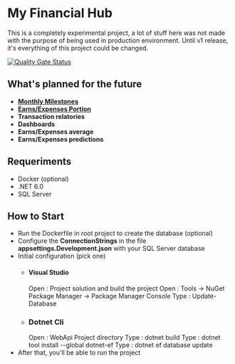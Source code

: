 # My Financial Hub
This is a completely experimental project, a lot of stuff here was not made with the purpose of being used in production environment.
Until v1 release, it's everything of this project could be changed.

[![Quality Gate Status](https://sonarcloud.io/api/project_badges/measure?project=Chingling152_my-financial-hub&metric=alert_status)](https://sonarcloud.io/summary/new_code?id=Chingling152_my-financial-hub)  

## What's planned for the future
- **[Monthly Milestones](https://github.com/Chingling152/my-financial-hub/issues/9)**
- **[Earns/Expenses Portion](https://github.com/Chingling152/my-financial-hub/issues/10)**
- **Transaction relatories**
- **Dashboards**
- **Earns/Expenses average**
- **Earns/Expenses predictions**

## Requeriments
  * Docker (optional)
  * .NET 6.0
  * SQL Server 

## How to Start
* Run the Dockerfile in root project to create the database (optional)
* Configure the **ConnectionStrings** in the file **appsettings.Development.json** with your SQL Server database
* Initial configuration (pick one)
  * #### Visual Studio
    Open : Project solution and build the project
    Open : Tools -> NuGet Package Manager -> Package Manager Console
    Type : Update-Database
  * ### Dotnet Cli
    Open : WebApi Project directory
    Type : dotnet build
    Type : dotnet tool install --global dotnet-ef
    Type : dotnet ef database update
* After that, you'll be able to run the project
